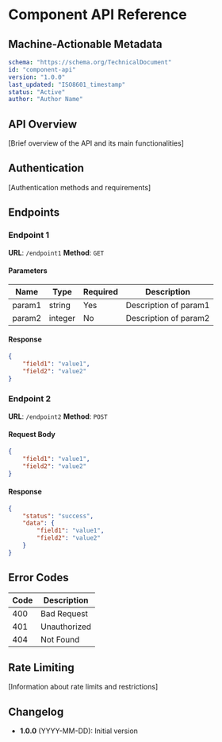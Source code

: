 # Component API Reference

## Machine-Actionable Metadata
```yaml
schema: "https://schema.org/TechnicalDocument"
id: "component-api"
version: "1.0.0"
last_updated: "ISO8601_timestamp"
status: "Active"
author: "Author Name"
```

## API Overview

[Brief overview of the API and its main functionalities]

## Authentication

[Authentication methods and requirements]

## Endpoints

### Endpoint 1

**URL**: `/endpoint1`
**Method**: `GET`

#### Parameters

| Name | Type | Required | Description |
|------|------|----------|-------------|
| param1 | string | Yes | Description of param1 |
| param2 | integer | No | Description of param2 |

#### Response

```json
{
    "field1": "value1",
    "field2": "value2"
}
```

### Endpoint 2

**URL**: `/endpoint2`
**Method**: `POST`

#### Request Body

```json
{
    "field1": "value1",
    "field2": "value2"
}
```

#### Response

```json
{
    "status": "success",
    "data": {
        "field1": "value1",
        "field2": "value2"
    }
}
```

## Error Codes

| Code | Description |
|------|-------------|
| 400 | Bad Request |
| 401 | Unauthorized |
| 404 | Not Found |

## Rate Limiting

[Information about rate limits and restrictions]

## Changelog

- **1.0.0** (YYYY-MM-DD): Initial version 